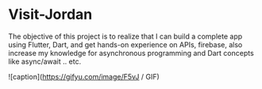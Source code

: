 # Visit-Jordan

The objective of this project is to realize that I can build a
complete app using Flutter, Dart, and get hands-on experience on APIs,
firebase, also increase my knowledge for asynchronous programming and
Dart concepts like async/await .. etc.

![caption](https://gifyu.com/image/F5vJ / GIF)
